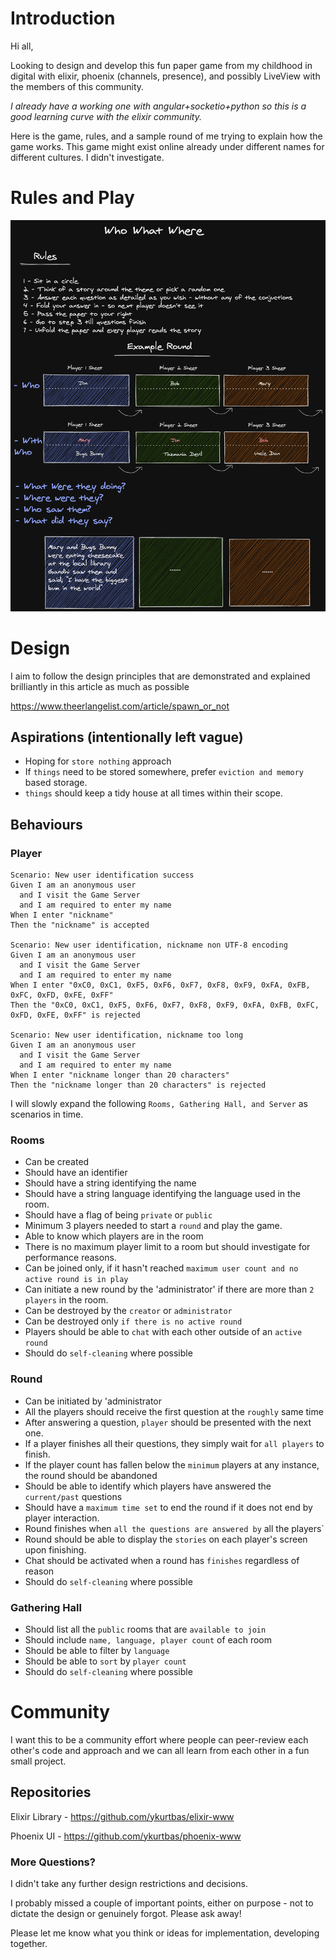 # Introduction

Hi all,

Looking to design and develop this fun paper game from my childhood in digital with elixir, phoenix (channels, presence), and possibly LiveView with the members of this community.

*I already have a working one with angular+socketio+python so this is a good learning curve with the elixir community.*

Here is the game, rules, and a sample round of me trying to explain how the game works. This game might exist online already under different names for different cultures. I didn't investigate.

# Rules and Play
![Rules](rules.png)

# Design

I aim to follow the design principles that are demonstrated and explained brilliantly in this article as much as possible 

https://www.theerlangelist.com/article/spawn_or_not

## Aspirations (intentionally left vague)
- Hoping for `store nothing` approach
- If `things` need to be stored somewhere, prefer `eviction and memory` based storage.
- `things` should keep a tidy house at all times within their scope.

## Behaviours

### Player
```
Scenario: New user identification success
Given I am an anonymous user
  and I visit the Game Server 
  and I am required to enter my name
When I enter "nickname"
Then the "nickname" is accepted

Scenario: New user identification, nickname non UTF-8 encoding
Given I am an anonymous user
  and I visit the Game Server 
  and I am required to enter my name
When I enter "0xC0, 0xC1, 0xF5, 0xF6, 0xF7, 0xF8, 0xF9, 0xFA, 0xFB, 0xFC, 0xFD, 0xFE, 0xFF"
Then the "0xC0, 0xC1, 0xF5, 0xF6, 0xF7, 0xF8, 0xF9, 0xFA, 0xFB, 0xFC, 0xFD, 0xFE, 0xFF" is rejected

Scenario: New user identification, nickname too long
Given I am an anonymous user
  and I visit the Game Server 
  and I am required to enter my name
When I enter "nickname longer than 20 characters"
Then the "nickname longer than 20 characters" is rejected
```
I will slowly expand the following `Rooms, Gathering Hall, and Server` as scenarios in time.

### Rooms
- Can be created
- Should have an identifier
- Should have a string identifying the name 
- Should have a string language identifying the language used in the room.
- Should have a flag of being `private` or `public`
- Minimum 3 players needed to start a `round` and play the game.
- Able to know which players are in the room
- There is no maximum player limit to a room but should investigate for performance reasons.
- Can be joined only, if it hasn't reached `maximum user count and no active round is in play`
- Can initiate a new round by the 'administrator' if there are more than `2 players` in the room.
- Can be destroyed by the `creator` or `administrator`
- Can be destroyed only `if there is no active round`
- Players should be able to `chat` with each other outside of an `active round`
- Should do `self-cleaning` where possible
### Round
- Can be initiated by 'administrator
- All the players should receive the first question at the `roughly` same time
- After answering a question, `player` should be presented with the next one.
- If a player finishes all their questions, they simply wait for `all players` to finish.
- If the player count has fallen below the `minimum` players at any instance, the round should be abandoned
- Should be able to identify which players have answered the `current/past` questions
- Should have a `maximum time set` to end the round if it does not end by player interaction.
- Round finishes when `all the questions are answered by` all the players`
- Round should be able to display the `stories` on each player's screen upon finishing.
- Chat should be activated when a round has `finishes` regardless of reason
- Should do `self-cleaning` where possible
### Gathering Hall
- Should list all the `public` rooms that are `available to join`
- Should include `name, language, player count` of each room
- Should be able to filter by `language`
- Should be able to `sort` by `player count`
- Should do `self-cleaning` where possible

# Community

I want this to be a community effort where people can peer-review each other's code and approach and we can all learn from each other in a fun small project.

## Repositories

Elixir Library - https://github.com/ykurtbas/elixir-www

Phoenix UI - https://github.com/ykurtbas/phoenix-www

### More Questions?
I didn't take any further design restrictions and decisions.

I probably missed a couple of important points, either on purpose - not to dictate the design or genuinely forgot. Please ask away!

Please let me know what you think or ideas for implementation, developing together.